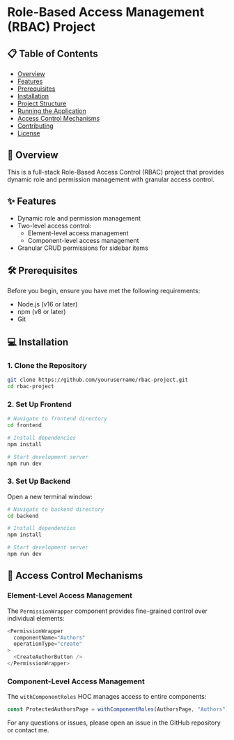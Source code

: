 # Role-Based Access Management (RBAC) Project

## 📋 Table of Contents
- [Overview](#overview)
- [Features](#features)
- [Prerequisites](#prerequisites)
- [Installation](#installation)
- [Project Structure](#project-structure)
- [Running the Application](#running-the-application)
- [Access Control Mechanisms](#access-control-mechanisms)
- [Contributing](#contributing)
- [License](#license)

## 🚀 Overview

This is a full-stack Role-Based Access Control (RBAC) project that provides dynamic role and permission management with granular access control.

## ✨ Features

- Dynamic role and permission management
- Two-level access control:
  - Element-level access management
  - Component-level access management
- Granular CRUD permissions for sidebar items

## 🛠 Prerequisites

Before you begin, ensure you have met the following requirements:

- Node.js (v16 or later)
- npm (v8 or later)
- Git

## 💻 Installation

### 1. Clone the Repository

```bash
git clone https://github.com/yourusername/rbac-project.git
cd rbac-project
```

### 2. Set Up Frontend

```bash
# Navigate to frontend directory
cd frontend

# Install dependencies
npm install

# Start development server
npm run dev
```

### 3. Set Up Backend

Open a new terminal window:

```bash
# Navigate to backend directory
cd backend

# Install dependencies
npm install

# Start development server
npm run dev
```


## 🔐 Access Control Mechanisms

### Element-Level Access Management

The `PermissionWrapper` component provides fine-grained control over individual elements:

```typescript
<PermissionWrapper 
  componentName="Authors" 
  operationType="create"
>
  <CreateAuthorButton />
</PermissionWrapper>
```

### Component-Level Access Management

The `withComponentRoles` HOC manages access to entire components:

```typescript
const ProtectedAuthorsPage = withComponentRoles(AuthorsPage, "Authors");
```


For any questions or issues, please open an issue in the GitHub repository or contact me.
